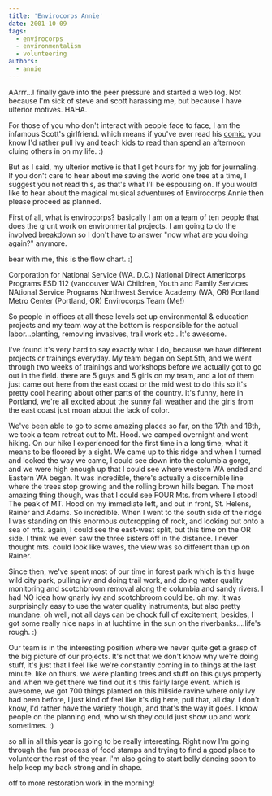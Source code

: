 ```yaml
---
title: 'Envirocorps Annie'
date: 2001-10-09
tags:
  - envirocorps
  - environmentalism
  - volunteering
authors:
  - annie
---
```


AArrr...I finally gave into the peer pressure and started a web log. Not because I'm sick of steve and scott harassing me, but because I have ulterior motives. HAHA.

For those of you who don't interact with people face to face, I am the infamous Scott's girlfriend. which means if you've ever read his [comic](http://hammer.spaceninja.com/), you know I'd rather pull ivy and teach kids to read than spend an afternoon cluing others in on my life. :)

But as I said, my ulterior motive is that I get hours for my job for journaling. If you don't care to hear about me saving the world one tree at a time, I suggest you not read this, as that's what I'll be espousing on. If you would like to hear about the magical musical adventures of Envirocorps Annie then please proceed as planned.

First of all, what is envirocorps? basically I am on a team of ten people that does the grunt work on environmental projects. I am going to do the involved breakdown so I don't have to answer "now what are you doing again?" anymore.

bear with me, this is the flow chart. :)

Corporation for National Service (WA. D.C.) National Direct Americorps Programs ESD 112 (vancouver WA) Children, Youth and Family Services NAtional Service Programs Northwest Service Academy (WA, OR) Portland Metro Center (Portland, OR) Envirocorps Team (Me!)

So people in offices at all these levels set up environmental & education projects and my team way at the bottom is responsible for the actual labor...planting, removing invasives, trail work etc...It's awesome.

I've found it's very hard to say exactly what I do, because we have different projects or trainings everyday. My team began on Sept.5th, and we went through two weeks of trainings and workshops before we actually got to go out in the field. there are 5 guys and 5 girls on my team, and a lot of them just came out here from the east coast or the mid west to do this so it's pretty cool hearing about other parts of the country. It's funny, here in Portland, we're all excited about the sunny fall weather and the girls from the east coast just moan about the lack of color.

We've been able to go to some amazing places so far, on the 17th and 18th, we took a team retreat out to Mt. Hood. we camped overnight and went hiking. On our hike I experienced for the first time in a long time, what it means to be floored by a sight. We came up to this ridge and when I turned and looked the way we came, I could see down into the columbia gorge, and we were high enough up that I could see where western WA ended and Eastern WA began. It was incredible, there's actually a discernible line where the trees stop growing and the rolling brown hills began. The most amazing thing though, was that I could see FOUR Mts. from where I stood! The peak of MT. Hood on my immediate left, and out in front, St. Helens, Rainer and Adams. So incredible. When I went to the south side of the ridge I was standing on this enormous outcropping of rock, and looking out onto a sea of mts. again, I could see the east-west split, but this time on the OR side. I think we even saw the three sisters off in the distance. I never thought mts. could look like waves, the view was so different than up on Rainer.

Since then, we've spent most of our time in forest park which is this huge wild city park, pulling ivy and doing trail work, and doing water quality monitoring and scotchbroom removal along the columbia and sandy rivers. I had NO idea how gnarly ivy and scotchbroom could be. oh my. It was surprisingly easy to use the water quality instruments, but also pretty mundane. oh well, not all days can be chock full of excitement, besides, I got some really nice naps in at luchtime in the sun on the riverbanks....life's rough. :)

Our team is in the interesting position where we never quite get a grasp of the big picture of our projects. It's not that we don't know why we're doing stuff, it's just that I feel like we're constantly coming in to things at the last minute. like on thurs. we were planting trees and stuff on this guys property and when we get there we find out it's this fairly large event. which is awesome, we got 700 things planted on this hillside ravine where only ivy had been before, I just kind of feel like it's dig here, pull that, all day. I don't know, I'd rather have the variety though, and that's the way it goes. I know people on the planning end, who wish they could just show up and work sometimes. :)

so all in all this year is going to be really interesting. Right now I'm going through the fun process of food stamps and trying to find a good place to volunteer the rest of the year. I'm also going to start belly dancing soon to help keep my back strong and in shape.

off to more restoration work in the morning!
